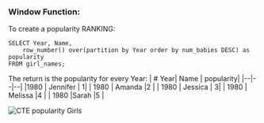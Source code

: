### Window Function: 
To create a popularity RANKING: 
```
SELECT Year, Name,
	row_number() over(partition by Year order by num_babies DESC) as popularity
FROM girl_names;
```
The return is the popularity for every Year:
|  # Year| Name	 | popularity|
|--|--|--|
|1980	  |  Jennifer	| 1|
| 1980	 | Amanda	 |2 |
| 1980	 |  Jessica	| 3|
| 1980	 | Melissa	 |4 |
| 1980	 |Sarah	  |5 |

![CTE popularity Girls](https://github.com/mfernandezcean/BabyNames/assets/105746149/6c1ee764-51bf-4e5b-99b7-6e6c0595853d)
